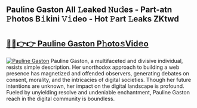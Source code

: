 ## Pauline Gaston All 𝙻eaked 𝙽u𝚍es - Part-atn 𝙿hotos B𝚒kini 𝚅𝚒deo - Hot 𝙿art 𝙻eaks ZKtwd

# <h2><a href="http://ld5dc3.urlbe.top/?page=Pauline+Gaston">🔗🔗👉👉 Pauline Gaston P𝚑oto𝚜Vid𝚎o</a></h2>

[![Pauline Gaston](https://i.imgur.com/eBuTRDB.gif)](http://ld5dc3.urlbe.top/?page=Pauline+Gaston)
Pauline Gaston, a multifaceted and divisive individual, resists simple description. Her unorthodox approach to building a web presence has magnetized and offended observers, generating debates on consent, morality, and the intricacies of digital societies. Though her future intentions are unknown, her impact on the digital landscape is profound. Fueled by unyielding resolve and undeniable enchantment, Pauline Gaston reach in the digital community is boundless.
